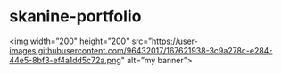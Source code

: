 # skanine-portfolio

<!-- ![Banner](https://user-images.githubusercontent.com/96432017/167621938-3c9a278c-e284-44e5-8bf3-ef4a1dd5c72a.png) -->
<p align=”center”>

<img width=”200" height=”200" src=”https://user-images.githubusercontent.com/96432017/167621938-3c9a278c-e284-44e5-8bf3-ef4a1dd5c72a.png" alt=”my banner”>

</p>
